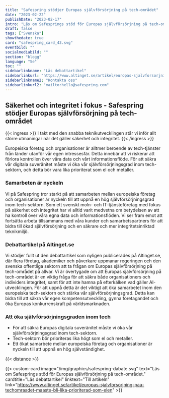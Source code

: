 ```yaml
---
title: "Safespring stödjer Europas självförsörjning på tech-området"
date: "2023-02-22"
publishDate: "2023-02-17"
intro: "Läs om Safesprings stöd för Europas självförsörjning på tech-området. Safespring diskuterar vikten av ökad självförsörjningsgrad för att säkra organisationers och individers integritet och uppmuntrar till samarbete inom den europeiska tech-sektorn."
draft: false
tags: ["Svenska"]
showthedate: true
card: "safespring_card_43.svg"
eventbild: ""
socialmediabild: ""
section: "blogg"
language: "Se"
toc: ""
sidebarlinkname: "Läs debattartikel"
sidebarlinkurl: "https://www.altinget.se/artikel/europas-sjalvforsorjning-paa-techomraadet-maaste-bli-lika-prioriterad-som-elen"
sidebarlinkname2: "Kontakta oss"
sidebarlinkurl2: "mailto:hello@safespring.com"
---
```


## Säkerhet och integritet i fokus - Safespring stödjer Europas självförsörjning på tech-området

{{< ingress >}}
I takt med den snabba teknikutvecklingen står vi inför allt större utmaningar när det gäller säkerhet och integritet. 
{{< /ingress >}}

Europeiska företag och organisationer är alltmer beroende av tech-tjänster från länder utanför vår egen intressesfär. Detta innebär att vi riskerar att förlora kontrollen över våra data och vårt informationsflöde. För att säkra vår digitala suveränitet måste vi öka vår självförsörjningsgrad inom tech-sektorn, och detta bör vara lika prioriterat som el och metaller.

### Samarbeten är nyckeln

Vi på Safespring tror starkt på att samarbeten mellan europeiska företag och organisationer är nyckeln till att uppnå en hög självförsörjningsgrad inom tech-sektorn. Som ett svenskt moln- och IT-tjänsteföretag med fokus på säkerhet och integritet har vi alltid varit medvetna om betydelsen av att ha kontroll över våra egna data och informationsflöden. Vi ser fram emot att fortsätta arbeta tillsammans med våra kunder och samarbetspartners för att bidra till ökad självförsörjning och en säkrare och mer integritetsinriktad teknikmiljö.

### Debattartikel på Altinget.se

Vi stödjer fullt ut den debattartikel som nyligen publicerades på Altinget.se, där flera företag, akademiker och påverkare uppmanar regeringen och den svenska offentliga sektorn att ta frågan om Europas självförsörjning på tech-området på allvar. Vi är övertygade om att Europas självförsörjning på tech-området är en viktig fråga för att säkra både organisationers och individers integritet, samt för att inte hamna på efterkälken vad gäller AI-utvecklingen. För att uppnå detta är det viktigt att öka samarbetet inom den europeiska tech-sektorn och stärka vår självförsörjningsgrad. Detta kan bidra till att säkra vår egen kompetensutveckling, gynna företagandet och öka Europas konkurrenskraft på världsmarknaden.

### Att öka självförsörjningsgraden inom tech

- För att säkra Europas digitala suveränitet måste vi öka vår självförsörjningsgrad inom tech-sektorn.
- Tech-sektorn bör prioriteras lika högt som el och metaller.
- Ett ökat samarbete mellan europeiska företag och organisationer är nyckeln till att uppnå en hög självständighet.

{{< distance >}}

{{< custom-card image="/img/graphics/safespring-dabate.svg" text="Läs om Safesprings stöd för Europas självförsörjning på tech-området." cardtitle="Läs debattartikel"  linktext="Till artikeln" link="https://www.altinget.se/artikel/europas-sjalvforsorjning-paa-techomraadet-maaste-bli-lika-prioriterad-som-elen" >}}

 